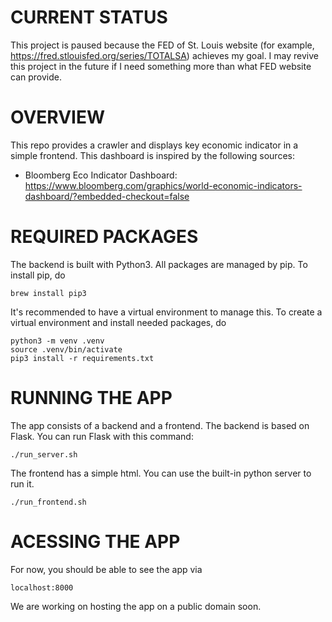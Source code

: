 # CURRENT STATUS
This project is paused because the FED of St. Louis website (for example, https://fred.stlouisfed.org/series/TOTALSA) achieves my goal. I may revive this project in the future if I need something more than what FED website can provide. 

# OVERVIEW

This repo provides a crawler and displays key economic indicator in a simple frontend.
This dashboard is inspired by the following sources:
* Bloomberg Eco Indicator Dashboard: https://www.bloomberg.com/graphics/world-economic-indicators-dashboard/?embedded-checkout=false 

# REQUIRED PACKAGES 
The backend is built with Python3. All packages are managed by pip. To install pip, do
```
brew install pip3
```

It's recommended to have a virtual environment to manage this. To create a virtual environment and install needed packages, do
```
python3 -m venv .venv
source .venv/bin/activate
pip3 install -r requirements.txt
```

# RUNNING THE APP

The app consists of a backend and a frontend. The backend is based on Flask. You can run Flask with this command:
```
./run_server.sh
```

The frontend has a simple html. You can use the built-in python server to run it. 
```
./run_frontend.sh
```

# ACESSING THE APP
For now, you should be able to see the app via 
```
localhost:8000
```
We are working on hosting the app on a public domain soon.
